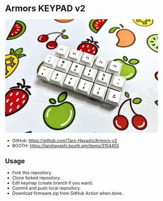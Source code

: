 # Armors KEYPAD v2
![](https://github.com/Taro-Hayashi/Armors-v2/blob/main/img/armors.jpg)
- GitHub: https://github.com/Taro-Hayashi/Armors-v2
- BOOTH: https://tarohayashi.booth.pm/items/3154455

## Usage
- Fork this repository.
- Clone forked repository.
- Edit keymap (create branch if you want).
- Commit and push local repository.
- Download firmware.zip from GitHub Action when done.
